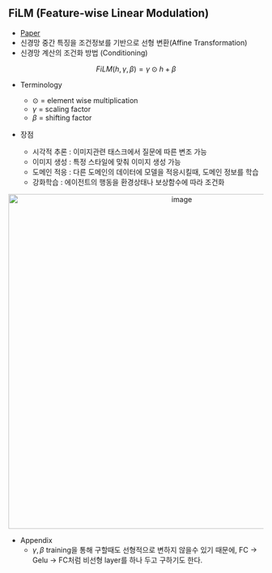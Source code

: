 ## FiLM (Feature-wise Linear Modulation)
* [Paper](https://arxiv.org/pdf/1709.07871)
* 신경망 중간 특징을 조건정보를 기반으로 선형 변환(Affine Transformation)
* 신경망 계산의 조건화 방법 (Conditioning)

$$ FiLM(h, \gamma, \beta) = \gamma \odot h + \beta $$
* Terminology
  * $\odot$ = element wise multiplication
  * $\gamma$ = scaling factor
  * $\beta$ = shifting factor
 
* 장점
  * 시각적 추론 : 이미지관련 태스크에서 질문에 따른 변조 가능
  * 이미지 생성 : 특정 스타일에 맞춰 이미지 생성 가능
  * 도메인 적응 : 다른 도메인의 데이터에 모델을 적응시킬때, 도메인 정보를 학습
  * 강화학습 : 에이전트의 행동을 환경상태나 보상함수에 따라 조건화


<p align="center">
<img width="669" height="660" alt="image" src="https://github.com/user-attachments/assets/c9b12f55-035e-4ce2-9060-170693424906" />
</p>

* Appendix
   * $\gamma, \beta$ training을 통해 구할때도 선형적으로 변하지 않을수 있기 때문에, FC -> Gelu -> FC처럼 비선형 layer를 하나 두고 구하기도 한다.
